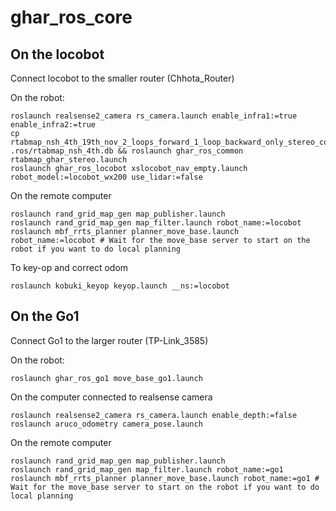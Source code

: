 # ghar_ros_core

## On the locobot
Connect locobot to the smaller router (Chhota_Router)

On the robot:
~~~
roslaunch realsense2_camera rs_camera.launch enable_infra1:=true enable_infra2:=true
cp rtabmap_nsh_4th_19th_nov_2_loops_forward_1_loop_backward_only_stereo_corrected_world.db .ros/rtabmap_nsh_4th.db && roslaunch ghar_ros_common rtabmap_ghar_stereo.launch
roslaunch ghar_ros_locobot xslocobot_nav_empty.launch robot_model:=locobot_wx200 use_lidar:=false
~~~

On the remote computer
~~~
roslaunch rand_grid_map_gen map_publisher.launch
roslaunch rand_grid_map_gen map_filter.launch robot_name:=locobot
roslaunch mbf_rrts_planner planner_move_base.launch robot_name:=locobot # Wait for the move_base server to start on the robot if you want to do local planning
~~~

To key-op and correct odom
~~~
roslaunch kobuki_keyop keyop.launch __ns:=locobot
~~~


## On the Go1
Connect Go1 to the larger router (TP-Link_3585)

On the robot:
~~~
roslaunch ghar_ros_go1 move_base_go1.launch 
~~~

On the computer connected to realsense camera
~~~
roslaunch realsense2_camera rs_camera.launch enable_depth:=false
roslaunch aruco_odometry camera_pose.launch
~~~

On the remote computer
~~~
roslaunch rand_grid_map_gen map_publisher.launch
roslaunch rand_grid_map_gen map_filter.launch robot_name:=go1
roslaunch mbf_rrts_planner planner_move_base.launch robot_name:=go1 # Wait for the move_base server to start on the robot if you want to do local planning
~~~
